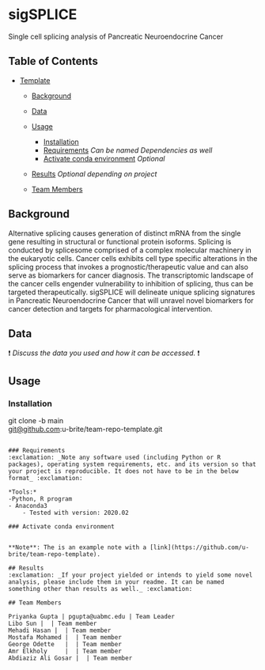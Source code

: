 # sigSPLICE
Single cell splicing analysis of Pancreatic Neuroendocrine Cancer

## Table of Contents

- [Template](#team-repo-template)
    - [Background](#Background)
    - [Data](#data)
    - [Usage](#usage)
        - [Installation](#installation)
        - [Requirements](#requirements) _Can be named Dependencies as well_
        - [Activate conda environment](#activate-conda-environment) _Optional_
 
    - [Results](#results) _Optional depending on project_
    - [Team Members](#team-members)

## Background
Alternative splicing causes generation of distinct mRNA from the single gene resulting in structural or functional protein isoforms. Splicing is conducted by splicesome comprised of a complex molecular machinery in the eukaryotic cells. Cancer cells exhibits cell type specific alterations in the splicing process that invokes a prognostic/therapeutic value and can also serve as biomarkers for cancer diagnosis. The transcriptomic landscape of the cancer cells engender vulnerability to inhibition of splicing, thus can be targeted therapeutically. sigSPLICE will delineate unique splicing signatures in Pancreatic Neuroendocrine Cancer that will unravel novel biomarkers for cancer detection and targets for pharmacological intervention. 

## Data

:exclamation: _Discuss the data you used and how it can be accessed._ :exclamation:

## Usage

### Installation

git clone -b main \
    git@github.com:u-brite/team-repo-template.git
```

### Requirements
:exclamation: _Note any software used (including Python or R packages), operating system requirements, etc. and its version so that your project is reproducible. It does not have to be in the below format_ :exclamation:

*Tools:*
-Python, R program
- Anaconda3
    - Tested with version: 2020.02

### Activate conda environment


**Note**: The is an example note with a [link](https://github.com/u-brite/team-repo-template).

## Results
:exclamation: _If your project yielded or intends to yield some novel analysis, please include them in your readme. It can be named something other than results as well._ :exclamation:

## Team Members

Priyanka Gupta | pgupta@uabmc.edu | Team Leader  
Libo Sun |  | Team member
Mehadi Hasan |  | Team member
Mostafa Mohamed |  | Team member
George Odette   |  | Team member
Amr Elkholy     |  | Team member
Abdiaziz Ali Gosar |  | Team member
